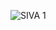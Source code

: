 ![SIVA 1](https://user-images.githubusercontent.com/106011542/202737660-79a9d00c-4532-459e-953b-8d9fa3a559a5.png)
